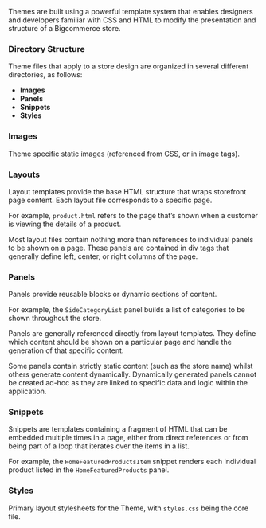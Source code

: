 Themes are built using a powerful template system that enables designers and developers familiar with CSS and HTML to modify the presentation and structure of a Bigcommerce store.

### Directory Structure

Theme files that apply to a store design are organized in several different directories, as follows:

*   **Images**
*   **Panels**
*   **Snippets**
*   **Styles**

### Images

Theme specific static images (referenced from CSS, or in image tags).

### Layouts

Layout templates provide the base HTML structure that wraps storefront page content. Each layout file corresponds to a specific page.

For example, `product.html` refers to the page that’s shown when a customer is viewing the details of a product.

Most layout files contain nothing more than references to individual panels to be shown on a page. These panels are contained in div tags that generally define left, center, or right columns of the page.

### Panels

Panels provide reusable blocks or dynamic sections of content.

For example, the `SideCategoryList` panel builds a list of categories to be shown throughout the store.

Panels are generally referenced directly from layout templates. They define which content should be shown on a particular page and handle the generation of that specific content.

Some panels contain strictly static content (such as the store name) whilst others generate content dynamically. Dynamically generated panels cannot be created ad-hoc as they are linked to specific data and logic within the application.

### Snippets

Snippets are templates containing a fragment of HTML that can be embedded multiple times in a page, either from direct references or from being part of a loop that iterates over the items in a list.

For example, the `HomeFeaturedProductsItem` snippet renders each individual product listed in the `HomeFeaturedProducts` panel.

### Styles

Primary layout stylesheets for the Theme, with `styles.css` being the core file.
